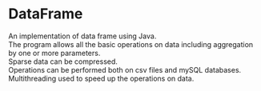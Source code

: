 # DataFrame
An implementation of data frame using Java.  
The program allows all the basic operations on data including aggregation by one or more parameters.  
Sparse data can be compressed.  
Operations can be performed both on csv files and mySQL databases.
Multithreading used to speed up the operations on data.

